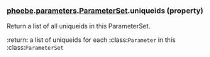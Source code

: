 ### [phoebe](phoebe.md).[parameters](phoebe.parameters.md).[ParameterSet](phoebe.parameters.ParameterSet.md).uniqueids (property)




Return a list of all uniqueids in this ParameterSet.

:return: a list of uniqueids for each :class:`Parameter` in this
    :class:`ParameterSet`

